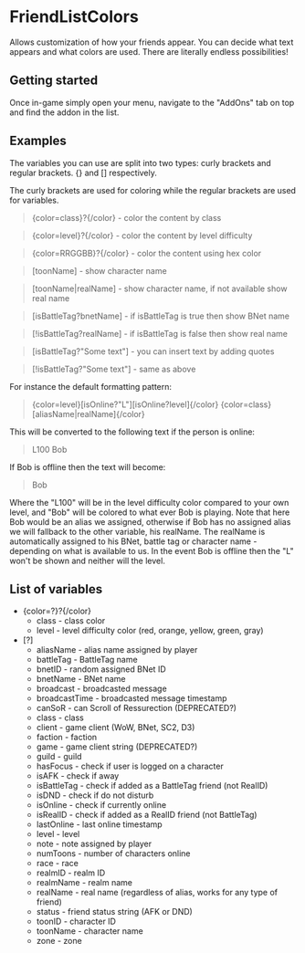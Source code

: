 FriendListColors
==========================
Allows customization of how your friends appear. You can decide what text appears and what colors are used. There are literally endless possibilities!

Getting started
--------------------------
Once in-game simply open your menu, navigate to the "AddOns" tab on top and find the addon in the list.

Examples
--------------------------
The variables you can use are split into two types: curly brackets and regular brackets. {} and [] respectively.

The curly brackets are used for coloring while the regular brackets are used for variables.

>{color=class}?{/color} - color the content by class

>{color=level}?{/color} - color the content by level difficulty

>{color=RRGGBB}?{/color} - color the content using hex color

>[toonName] - show character name

>[toonName|realName] - show character name, if not available show real name

>[isBattleTag?bnetName] - if isBattleTag is true then show BNet name

>[!isBattleTag?realName] - if isBattleTag is false then show real name

>[isBattleTag?"Some text"] - you can insert text by adding quotes

>[!isBattleTag?"Some text"] - same as above

For instance the default formatting pattern:
>{color=level}[isOnline?"L"][isOnline?level]{/color} {color=class}[aliasName|realName]{/color}

This will be converted to the following text if the person is online:
>L100 Bob

If Bob is offline then the text will become:
>Bob

Where the "L100" will be in the level difficulty color compared to your own level, and "Bob" will be colored to what ever Bob is playing. Note that here Bob would be an alias we assigned, otherwise if Bob has no assigned alias we will fallback to the other variable, his realName. The realName is automatically assigned to his BNet, battle tag or character name - depending on what is available to us. In the event Bob is offline then the "L" won't be shown and neither will the level.

List of variables
--------------------------
* {color=?}?{/color}
	* class - class color
	* level - level difficulty color (red, orange, yellow, green, gray)
* [?]
	* aliasName - alias name assigned by player
	* battleTag - BattleTag name
	* bnetID - random assigned BNet ID
	* bnetName - BNet name
	* broadcast - broadcasted message
	* broadcastTime - broadcasted message timestamp
	* canSoR - can Scroll of Ressurection (DEPRECATED?)
	* class - class
	* client - game client (WoW, BNet, SC2, D3)
	* faction - faction
	* game - game client string (DEPRECATED?)
	* guild - guild
	* hasFocus - check if user is logged on a character
	* isAFK - check if away
	* isBattleTag - check if added as a BattleTag friend (not RealID)
	* isDND - check if do not disturb
	* isOnline - check if currently online
	* isRealID - check if added as a RealID friend (not BattleTag)
	* lastOnline - last online timestamp
	* level - level
	* note - note assigned by player
	* numToons - number of characters online
	* race - race
	* realmID - realm ID
	* realmName - realm name
	* realName - real name (regardless of alias, works for any type of friend)
	* status - friend status string (AFK or DND)
	* toonID - character ID
	* toonName - character name
	* zone - zone
